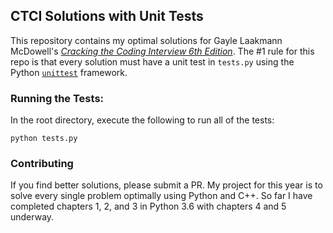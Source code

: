 ## CTCI Solutions with Unit Tests
This repository contains my optimal solutions for Gayle Laakmann McDowell's [*Cracking the Coding Interview 6th Edition*](http://a.co/baneyGe). The #1 rule for this repo is that every solution must have a unit test in `tests.py` using the Python [`unittest`](https://docs.python.org/3.6/library/unittest.html) framework.

### Running the Tests:
In the root directory, execute the following to run all of the tests:
    
    python tests.py

### Contributing
If you find better solutions, please submit a PR. My project for this year is to solve every single problem optimally using Python and C++. So far I have completed chapters 1, 2, and 3 in Python 3.6 with chapters 4 and 5 underway.
